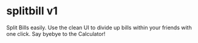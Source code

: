 splitbill v1
=========

Split Bills easily. Use the clean UI to divide up bills within your friends with one click. Say byebye to the Calculator!
